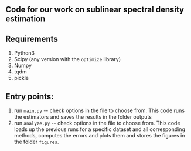 ## Code for our work on sublinear spectral density estimation

## Requirements
1. Python3
2. Scipy (any version with the `optimize` library)
3. Numpy
4. tqdm
5. pickle

## Entry points:
1. run `main.py` -- check options in the file to choose from. This code runs the estimators and saves the results in the folder outputs
2. run `analyze.py` -- check options in the file to choose from. This code loads up the previous runs for a specific dataset and all corresponding methods, computes the errors and plots them and stores the figures in the folder `figures`.
